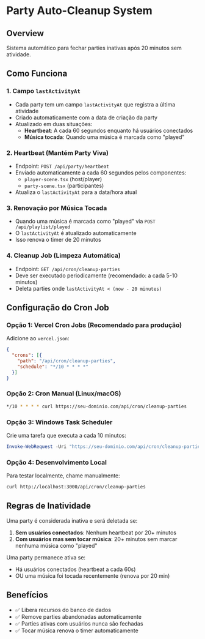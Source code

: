 # Party Auto-Cleanup System

## Overview
Sistema automático para fechar parties inativas após 20 minutos sem atividade.

## Como Funciona

### 1. Campo `lastActivityAt`
- Cada party tem um campo `lastActivityAt` que registra a última atividade
- Criado automaticamente com a data de criação da party
- Atualizado em duas situações:
  - **Heartbeat**: A cada 60 segundos enquanto há usuários conectados
  - **Música tocada**: Quando uma música é marcada como "played"

### 2. Heartbeat (Mantém Party Viva)
- Endpoint: `POST /api/party/heartbeat`
- Enviado automaticamente a cada 60 segundos pelos componentes:
  - `player-scene.tsx` (host/player)
  - `party-scene.tsx` (participantes)
- Atualiza o `lastActivityAt` para a data/hora atual

### 3. Renovação por Música Tocada
- Quando uma música é marcada como "played" via `POST /api/playlist/played`
- O `lastActivityAt` é atualizado automaticamente
- Isso renova o timer de 20 minutos

### 4. Cleanup Job (Limpeza Automática)
- Endpoint: `GET /api/cron/cleanup-parties`
- Deve ser executado periodicamente (recomendado: a cada 5-10 minutos)
- Deleta parties onde `lastActivityAt < (now - 20 minutes)`

## Configuração do Cron Job

### Opção 1: Vercel Cron Jobs (Recomendado para produção)
Adicione ao `vercel.json`:
```json
{
  "crons": [{
    "path": "/api/cron/cleanup-parties",
    "schedule": "*/10 * * * *"
  }]
}
```

### Opção 2: Cron Manual (Linux/macOS)
```bash
*/10 * * * * curl https://seu-dominio.com/api/cron/cleanup-parties
```

### Opção 3: Windows Task Scheduler
Crie uma tarefa que executa a cada 10 minutos:
```powershell
Invoke-WebRequest -Uri "https://seu-dominio.com/api/cron/cleanup-parties"
```

### Opção 4: Desenvolvimento Local
Para testar localmente, chame manualmente:
```bash
curl http://localhost:3000/api/cron/cleanup-parties
```

## Regras de Inatividade

Uma party é considerada inativa e será deletada se:
1. **Sem usuários conectados**: Nenhum heartbeat por 20+ minutos
2. **Com usuários mas sem tocar música**: 20+ minutos sem marcar nenhuma música como "played"

Uma party permanece ativa se:
- Há usuários conectados (heartbeat a cada 60s)
- OU uma música foi tocada recentemente (renova por 20 min)

## Benefícios
- ✅ Libera recursos do banco de dados
- ✅ Remove parties abandonadas automaticamente
- ✅ Parties ativas com usuários nunca são fechadas
- ✅ Tocar música renova o timer automaticamente
